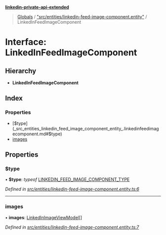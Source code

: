 **[linkedin-private-api-extended](../README.md)**

> [Globals](../globals.md) / ["src/entities/linkedin-feed-image-component.entity"](../modules/_src_entities_linkedin_feed_image_component_entity_.md) / LinkedInFeedImageComponent

# Interface: LinkedInFeedImageComponent

## Hierarchy

* **LinkedInFeedImageComponent**

## Index

### Properties

* [$type](_src_entities_linkedin_feed_image_component_entity_.linkedinfeedimagecomponent.md#$type)
* [images](_src_entities_linkedin_feed_image_component_entity_.linkedinfeedimagecomponent.md#images)

## Properties

### $type

•  **$type**: *typeof* [LINKEDIN\_FEED\_IMAGE\_COMPONENT\_TYPE](../modules/_src_entities_linkedin_feed_image_component_entity_.md#linkedin_feed_image_component_type)

*Defined in [src/entities/linkedin-feed-image-component.entity.ts:6](https://github.com/khanhtranngoccva/linkedin-private-api/blob/a682f4e/src/entities/linkedin-feed-image-component.entity.ts#L6)*

___

### images

•  **images**: [LinkedInImageViewModel](_src_entities_linkedin_image_view_model_entity_.linkedinimageviewmodel.md)[]

*Defined in [src/entities/linkedin-feed-image-component.entity.ts:7](https://github.com/khanhtranngoccva/linkedin-private-api/blob/a682f4e/src/entities/linkedin-feed-image-component.entity.ts#L7)*
